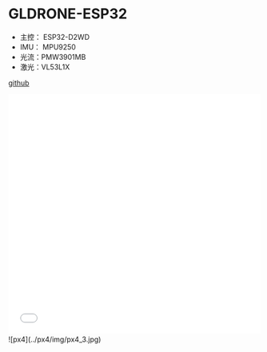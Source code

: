 # GLDRONE-ESP32

* 主控： ESP32-D2WD
* IMU： MPU9250
* 光流：PMW3901MB
* 激光：VL53L1X

[github](https://github.com/guanglun/esp-gldrone)  


<iframe height="480" width="100%" src="//player.bilibili.com/player.html?aid=420001535&bvid=BV1N3411B7ig&cid=394308441&page=1" scrolling="no" border="0" frameborder="no" framespacing="0" allowfullscreen="true"> </iframe>  
<br />  
![px4](../px4/img/px4_3.jpg)  
<br />  
